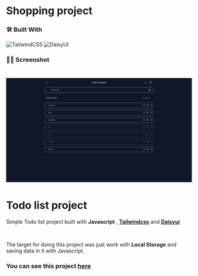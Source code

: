 # Shopping project

### 🛠️ Built With

![TailwindCSS](https://img.shields.io/badge/tailwindcss-%2338B2AC.svg?style=for-the-badge&logo=tailwind-css&logoColor=white)
![DaisyUI](https://img.shields.io/badge/daisyui-5A0EF8?style=for-the-badge&logo=daisyui&logoColor=white)

### 🧑‍🚀 Screenshot

![screenshot](https://github.com/amirhosseinbanaei/Todolist/blob/main/screen.png)
=======
# Todo list project

Simple Todo list project built with <strong>Javascript</strong> , <strong>[Tailwindcss](https://tailwindcss.com/)</strong> and <strong>[Daisyui](https://daisyui.com/)</strong>

<br/>

The target for doing this project was just work with <strong>Local Storage</strong> and saving data in it with Javascript.

### You can see this project [here](https://www.todolist.amirhosseinbanaei.ir)